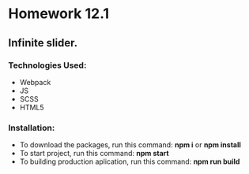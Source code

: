 # Homework 12.1
## Infinite slider.

### Technologies Used:
- Webpack
- JS
- SCSS
- HTML5

### Installation:
- To download the packages, run this command: **npm i** or **npm install**
- To start project, run this command: **npm start**
- To building production aplication, run this command: **npm run build**
        
        
